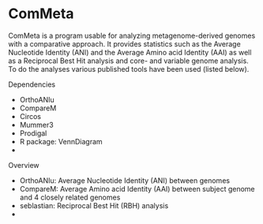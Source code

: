 # ComMeta
ComMeta is a program usable for analyzing metagenome-derived genomes with a comparative approach. It provides statistics such as the Average Nucleotide Identity (ANI) and the Average Amino acid Identity (AAI) as well as a Reciprocal Best Hit analysis and core- and variable genome analysis. To do the analyses various published tools have been used (listed below).

Dependencies
- OrthoANIu
- CompareM
- Circos
- Mummer3
- Prodigal
- R package: VennDiagram
-

Overview

- OrthoANIu: Average Nucleotide Identity (ANI) between genomes 
- CompareM: Average Amino acid Identity (AAI) between subject genome and 4 closely related genomes
- seblastian: Reciprocal Best Hit (RBH) analysis
- 
